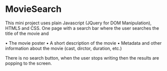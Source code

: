 # MovieSearch

This mini project uses plain Javascript (JQuery for DOM Manipulation), HTML5 and CSS.
One page with a search bar where the user searches the title of the movie and 

• The movie poster 
• A short description of the movie 
• Metadata and other information about the movie (cast, dirctor, duration, etc.)

There is no search button, when the user stops writing then the results are popping to the screen.
